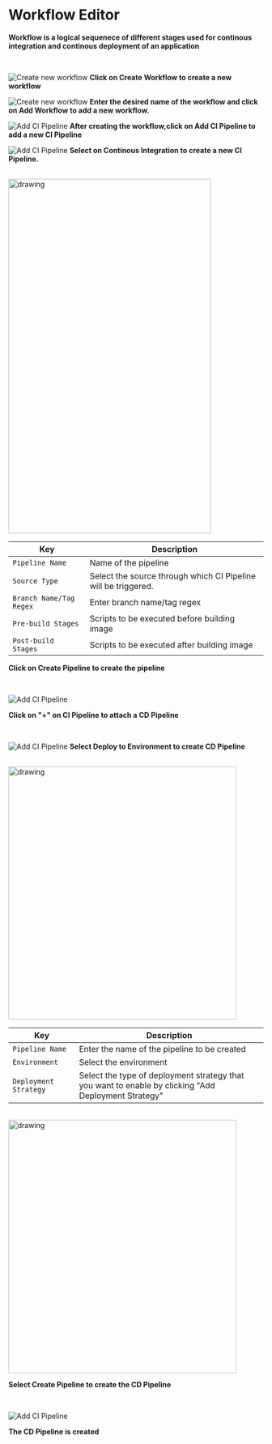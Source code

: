 # Workflow Editor
**Workflow is a logical sequenece of different stages used for continous integration and continous deployment of an application**
<br />

<br />

![Create new workflow](./workflow-editor.PNG "Create new workflow")
**Click on Create Workflow to create a new workflow**
<br />

![Create new workflow](./workflow-editor1.PNG "Create new workflow")
**Enter the desired name of the workflow and click on Add Workflow to add a new workflow.**
<br />

![Add CI Pipeline](./workflow-editor2.PNG "Add CI Pipeline")
**After creating the workflow,click on Add CI Pipeline to add a new CI Pipeline**
<br />

![Add CI Pipeline](./workflow-editor3.PNG "Add CI Pipeline")
**Select on Continous Integration to create a new CI Pipeline.**

<br />

<img src="workflow-editor-combo.jpg" alt="drawing" width="400" height="700"/>

Key | Description
-----|-----
`Pipeline Name` | Name of the pipeline
`Source Type` | Select the source through which CI Pipeline will be triggered.
`Branch Name/Tag Regex` | Enter branch name/tag regex
`Pre-build Stages` | Scripts to be executed before building image
`Post-build Stages` |  Scripts to be executed after building image

**Click on Create Pipeline to create the  pipeline**

<br />

![Add CI Pipeline](./workflow-editor5.PNG "Add CI Pipeline")

**Click on "+" on CI Pipeline to attach a CD Pipeline**

<br />

![Add CI Pipeline](./workflow-editor6.PNG "Add CI Pipeline")
**Select Deploy to Environment to create CD Pipeline**

<br />

<img src="workflow-editor7.PNG" alt="drawing" width="450" height="500"/>

Key | Description
----|----
`Pipeline Name` | Enter the name of the pipeline to be created
`Environment` | Select the environment
`Deployment Strategy` | Select the type of deployment strategy that  you want to enable by clicking "Add Deployment Strategy"

<br />

<img src="workflow-editor8.PNG" alt="drawing" width="450" height="500"/>

**Select Create Pipeline to create the CD Pipeline**

<br />

![Add CI Pipeline](./workflow-editor9.PNG "Add CI Pipeline")

**The CD Pipeline is created**

<br />





